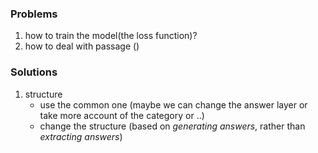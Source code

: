 ### Problems
1. how to train the model(the loss function)?
2. how to deal with passage ()

### Solutions
1. structure
    * use the common one (maybe we can change the answer layer or take more account of the category or ..)
    * change the structure (based on *generating answers*, rather than *extracting answers*)